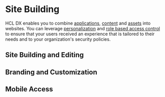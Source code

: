 # Site Building

HCL DX enables you to combine [applications](application_integration), [content](content_management) and [assets](asset_management) into websites. You can leverage [personalization](personalization) and [role based access control](role_based_access) to ensure that your users received an experience that is tailored to their needs and to your organization's security policies.

## Site Building and Editing

## Branding and Customization

## Mobile Access